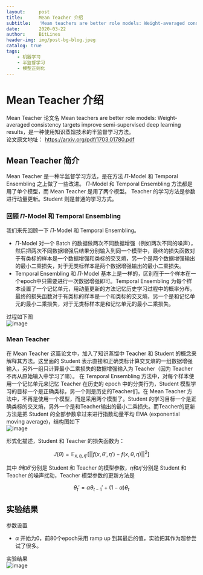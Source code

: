 ```yaml
---
layout:     post
title:      Mean Teacher 介绍
subtitle:   'Mean teachers are better role models: Weight-averaged consistency targets improve semi-supervised deep learning results'
date:       2020-03-22
author:     BitLines
header-img: img/post-bg-blog.jpeg
catalog: true
tags:
    - 机器学习
    - 半监督学习
    - 模型正则化
---
```


# Mean Teacher 介绍

Mean Teacher 论文名 Mean teachers are better role models: Weight-averaged consistency targets improve semi-supervised deep learning results，是一种使用知识蒸馏技术的半监督学习方法。  
论文原文地址： https://arxiv.org/pdf/1703.01780.pdf

## Mean Teacher 简介

Mean Teacher 是一种半监督学习方法，是在方法 $\Pi$-Model 和 Temporal Ensembling 之上做了一些改进。 $\Pi$-Model 和 Temporal Ensembling 方法都是用了单个模型，而 Mean Teacher 是用了两个模型。 Teacher 的学习方法是参数进行动量更新。Student 则是普通的学习方式。

### 回顾 $\Pi$-Model 和 Temporal Ensembling
我们来先回顾一下 $\Pi$-Model 和 Temporal Ensembling。
- $\Pi$-Model 对一个 Batch 的数据做两次不同数据增强（例如两次不同的噪声），然后把两次不同数据增强后结果分别输入到同一个模型中，最终的损失函数对于有类标的样本是一个数据增强和类标的交叉熵，另一个是两个数据增强输出的最小二乘损失，对于无类标样本是两个数据增强输出的最小二乘损失。
- Temporal Ensembling 和 $\Pi$-Model 基本上是一样的，区别在于一个样本在一个epoch中只需要进行一次数据增强即可。Temporal Ensembling 为每个样本设置了一个记忆单元，用动量更新的方法记忆历史学习过程中的概率分布。最终的损失函数对于有类标的样本是一个和类标的交叉熵，另一个是和记忆单元的最小二乘损失，对于无类标样本是和记忆单元的最小二乘损失。

过程如下图  
![image](https://user-images.githubusercontent.com/80689631/112275288-6cacc600-8cba-11eb-88dc-567e09e7dafa.png)

### Mean Teacher
在 Mean Teacher 这篇论文中，加入了知识蒸馏中 Teacher 和 Student 的概念来解释其方法。这里面的 Student 表示直接和正确类标计算交叉熵的一组数据增强输入，另外一组只计算最小二乘损失的数据增强输入为 Teacher（因为 Teacher 不再从原始输入中学习了嘛）。 在 Temporal Ensembling 方法中，对每个样本使用一个记忆单元来记忆 Teacher 在历史的 epoch 中的分类行为，Student 模型学习的目标一个是正确类标，另一个则是历史的Teacher们。在 Mean Teacher 方法中，不再是使用一个模型，而是采用两个模型了。Student 的学习目标一个是正确类标的交叉熵，另外一个是和Teacher输出的最小二乘损失。而Teacher的更新方法是把 Student 的全部参数拿过来进行指数动量平均 EMA (exponential moving average)，结构图如下  
![image](https://user-images.githubusercontent.com/80689631/112303564-611bc800-8cd7-11eb-8135-bea3845d5d9c.png)


形式化描述，Student 和 Teacher 的损失函数为：

$$
J(\theta)=\mathbb{E}_{x,\eta,\eta'}[||f(x,\theta',\eta')-f(x,\theta,\eta)||^2]
$$

其中 $\theta$和$\theta'$分别是 Student 和 Teacher 的模型参数，$\eta$和$\eta'$分别是 Student 和 Teacher 的噪声扰动，Teacher 模型参数的更新方法是

$$
\theta_t'=\alpha\theta_{t-1}'+(1-\alpha)\theta_t
$$


## 实验结果

参数设置
- $\alpha$ 开始为0，前80个epoch采用 ramp up 到其最后的值，实验把其作为超参尝试了很多。

实验结果  
![image](https://user-images.githubusercontent.com/80689631/112307199-a04c1800-8cdb-11eb-9251-bdf0f572f686.png)
